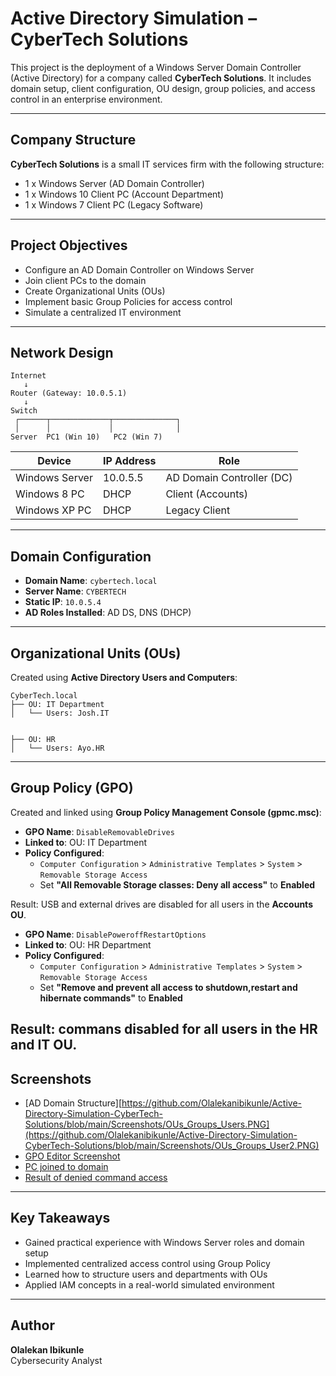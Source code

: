 
# Active Directory Simulation – CyberTech Solutions

This project is the deployment of a Windows Server Domain Controller (Active Directory) for a company called **CyberTech Solutions**. It includes domain setup, client configuration, OU design, group policies, and access control in an enterprise environment.

---

## Company Structure

**CyberTech Solutions** is a small IT services firm with the following structure:

- 1 x Windows Server (AD Domain Controller)
- 1 x Windows 10 Client PC (Account Department)
- 1 x Windows 7 Client PC (Legacy Software)

---

## Project Objectives

- Configure an AD Domain Controller on Windows Server
- Join client PCs to the domain
- Create Organizational Units (OUs)
- Implement basic Group Policies for access control
- Simulate a centralized IT environment

---

## Network Design

```
Internet
   ↓
Router (Gateway: 10.0.5.1)
   ↓
Switch
 ┌──────┬─────────────┬──────────────┐
 │      │             │              │
Server  PC1 (Win 10)   PC2 (Win 7)
```

| Device        | IP Address      | Role                        |
|---------------|----------------|-----------------------------|
| Windows Server| 10.0.5.5  | AD Domain Controller (DC)   |
| Windows 8 PC  | DHCP    | Client (Accounts)           |
| Windows XP PC | DHCP    | Legacy Client               |

---

## Domain Configuration

- **Domain Name**: `cybertech.local`
- **Server Name**: `CYBERTECH`
- **Static IP**: `10.0.5.4`
- **AD Roles Installed**: AD DS, DNS (DHCP)

---

## Organizational Units (OUs)

Created using **Active Directory Users and Computers**:

```
CyberTech.local
├── OU: IT Department
│   └── Users: Josh.IT


├── OU: HR
│   └── Users: Ayo.HR
```

---

## Group Policy (GPO)

Created and linked using **Group Policy Management Console (gpmc.msc)**:

- **GPO Name**: `DisableRemovableDrives`
- **Linked to**: OU: IT Department
- **Policy Configured**:
  - `Computer Configuration` > `Administrative Templates` > `System` > `Removable Storage Access`
  - Set **"All Removable Storage classes: Deny all access"** to **Enabled**

Result: USB and external drives are disabled for all users in the **Accounts OU**.

- **GPO Name**: `DisablePoweroffRestartOptions`
- **Linked to**: OU: HR Department
- **Policy Configured**:
  - `Computer Configuration` > `Administrative Templates` > `System` > `Removable Storage Access`
  - Set **"Remove and prevent all access to shutdown,restart and hibernate commands"** to **Enabled**

Result: commans disabled for all users in the **HR and IT OU**.
---

## Screenshots

- [AD Domain Structure][https://github.com/Olalekanibikunle/Active-Directory-Simulation-CyberTech-Solutions/blob/main/Screenshots/OUs_Groups_Users.PNG](https://github.com/Olalekanibikunle/Active-Directory-Simulation-CyberTech-Solutions/blob/main/Screenshots/OUs_Groups_User2.PNG)
- [GPO Editor Screenshot](https://github.com/Olalekanibikunle/Active-Directory-Simulation-CyberTech-Solutions/blob/main/Screenshots/Group_policy_management.PNG)
- [PC joined to domain](https://github.com/Olalekanibikunle/Active-Directory-Simulation-CyberTech-Solutions/blob/main/Screenshots/windows_machine_connection.PNG)
- [Result of denied command access](https://github.com/Olalekanibikunle/Active-Directory-Simulation-CyberTech-Solutions/blob/main/Screenshots/AccessDenied.PNG)

---

## Key Takeaways

- Gained practical experience with Windows Server roles and domain setup
- Implemented centralized access control using Group Policy
- Learned how to structure users and departments with OUs
- Applied IAM concepts in a real-world simulated environment

---

## Author

**Olalekan Ibikunle**  
Cybersecurity Analyst  
